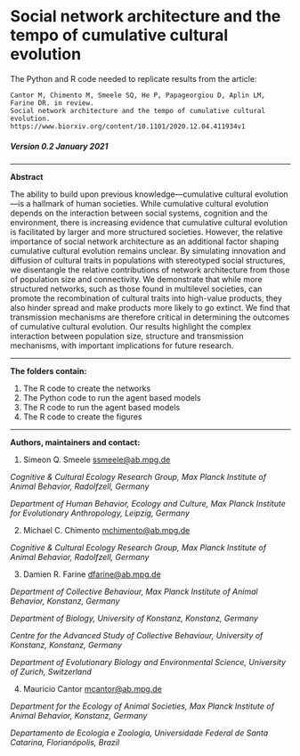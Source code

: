 # Social network architecture and the tempo of cumulative cultural evolution

The Python and R code needed to replicate results from the article:

```
Cantor M, Chimento M, Smeele SQ, He P, Papageorgiou D, Aplin LM, Farine DR. in review. 
Social network architecture and the tempo of cumulative cultural evolution. 
https://www.biorxiv.org/content/10.1101/2020.12.04.411934v1

```

##### Version 0.2 January 2021

------------------------------------------------

**Abstract**

The ability to build upon previous knowledge—cumulative cultural evolution—is a hallmark of human societies. While cumulative cultural evolution depends on the interaction between social systems, cognition and the environment, there is increasing evidence that cumulative cultural evolution is facilitated by larger and more structured societies. However, the relative importance of social network architecture as an additional factor shaping cumulative cultural evolution remains unclear. By simulating innovation and diffusion of cultural traits in populations with stereotyped social structures, we disentangle the relative contributions of network architecture from those of population size and connectivity. We demonstrate that while more structured networks, such as those found in multilevel societies, can promote the recombination of cultural traits into high-value products, they also hinder spread and make products more likely to go extinct. We find that transmission mechanisms are therefore critical in determining the outcomes of cumulative cultural evolution. Our results highlight the complex interaction between population size, structure and transmission mechanisms, with important implications for future research.


------------------------------------------------

**The folders contain:**

1. The R code to create the networks
2. The Python code to run the agent based models
3. The R code to run the agent based models
4. The R code to create the figures


------------------------------------------------

**Authors, maintainers and contact:**


1. Simeon Q. Smeele <ssmeele@ab.mpg.de>

*Cognitive & Cultural Ecology Research Group, Max Planck Institute of Animal Behavior, Radolfzell, Germany*

*Department of Human Behavior, Ecology and Culture, Max Planck Institute for Evolutionary Anthropology, Leipzig, Germany*

2. Michael C. Chimento <mchimento@ab.mpg.de>

*Cognitive & Cultural Ecology Research Group, Max Planck Institute of Animal Behavior, Radolfzell, Germany*

3. Damien R. Farine <dfarine@ab.mpg.de>

*Department of Collective Behaviour, Max Planck Institute of Animal Behavior, Konstanz, Germany*

*Department of Biology, University of Konstanz, Konstanz, Germany*

*Centre for the Advanced Study of Collective Behaviour, University of Konstanz, Konstanz, Germany*

*Department of Evolutionary Biology and Environmental Science, University of Zurich, Switzerland*

4. Mauricio Cantor <mcantor@ab.mpg.de>

*Department for the Ecology of Animal Societies, Max Planck Institute of Animal Behavior, Konstanz, Germany*

*Departamento de Ecologia e Zoologia, Universidade Federal de Santa Catarina, Florianópolis, Brazil*





